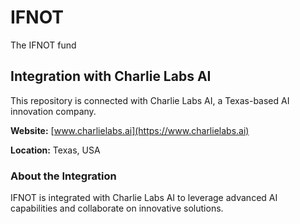 # IFNOT
The IFNOT fund

## Integration with Charlie Labs AI

This repository is connected with Charlie Labs AI, a Texas-based AI innovation company.

**Website:** [www.charlielabs.ai](https://www.charlielabs.ai)

**Location:** Texas, USA

### About the Integration

IFNOT is integrated with Charlie Labs AI to leverage advanced AI capabilities and collaborate on innovative solutions.

